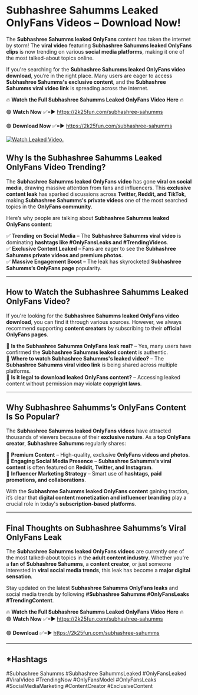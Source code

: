 # Subhashree Sahumms Leaked OnlyFans Videos – Download Now!

The **Subhashree Sahumms leaked OnlyFans** content has taken the internet by storm! The **viral video** featuring **Subhashree Sahumms leaked OnlyFans clips** is now trending on various **social media platforms**, making it one of the most talked-about topics online.  

If you're searching for the **Subhashree Sahumms leaked OnlyFans video download**, you’re in the right place. Many users are eager to access **Subhashree Sahumms's exclusive content**, and the **Subhashree Sahumms viral video link** is spreading across the internet.  

🔥 **Watch the Full Subhashree Sahumms Leaked OnlyFans Video Here** 🔥  

🟢 **Watch Now** ✅=► https://2k25fun.com/subhashree-sahumms

🟢 **Download Now** ✅=► https://2k25fun.com/subhashree-sahumms

[![Watch Leaked Video.](https://miro.medium.com/v2/resize:fit:828/format:webp/1*cilzJN44JGOrTw9NJCrNHA.gif "Watch Leaked Video")](https://2k25fun.com/subhashree-sahumms)

## **Why Is the Subhashree Sahumms Leaked OnlyFans Video Trending?**  

The **Subhashree Sahumms leaked OnlyFans video** has gone **viral on social media**, drawing massive attention from fans and influencers. This **exclusive content leak** has sparked discussions across **Twitter, Reddit, and TikTok**, making **Subhashree Sahumms's private videos** one of the most searched topics in the **OnlyFans community**.  

Here’s why people are talking about **Subhashree Sahumms leaked OnlyFans content**:  

✅ **Trending on Social Media** – The **Subhashree Sahumms viral video** is dominating **hashtags like #OnlyFansLeaks and #TrendingVideos**.  
✅ **Exclusive Content Leaked** – Fans are eager to see the **Subhashree Sahumms private videos and premium photos**.  
✅ **Massive Engagement Boost** – The leak has skyrocketed **Subhashree Sahumms’s OnlyFans page** popularity.  

---

## **How to Watch the Subhashree Sahumms Leaked OnlyFans Video?**  

If you're looking for the **Subhashree Sahumms leaked OnlyFans video download**, you can find it through various sources. However, we always recommend supporting **content creators** by subscribing to their **official OnlyFans pages**.  

🔹 **Is the Subhashree Sahumms OnlyFans leak real?** – Yes, many users have confirmed the **Subhashree Sahumms leaked content** is authentic.  
🔹 **Where to watch Subhashree Sahumms's leaked video?** – The **Subhashree Sahumms viral video link** is being shared across multiple platforms.  
🔹 **Is it legal to download leaked OnlyFans content?** – Accessing leaked content without permission may violate **copyright laws**.  

---

## **Why Subhashree Sahumms’s OnlyFans Content Is So Popular?**  

The **Subhashree Sahumms leaked OnlyFans videos** have attracted thousands of viewers because of their **exclusive nature**. As a **top OnlyFans creator**, **Subhashree Sahumms** regularly shares:  

📌 **Premium Content** – High-quality, exclusive **OnlyFans videos and photos**.  
📌 **Engaging Social Media Presence** – **Subhashree Sahumms’s viral content** is often featured on **Reddit, Twitter, and Instagram**.  
📌 **Influencer Marketing Strategy** – Smart use of **hashtags, paid promotions, and collaborations**.  

With the **Subhashree Sahumms leaked OnlyFans content** gaining traction, it’s clear that **digital content monetization and influencer branding** play a crucial role in today's **subscription-based platforms**.  

---

## **Final Thoughts on Subhashree Sahumms’s Viral OnlyFans Leak**  

The **Subhashree Sahumms leaked OnlyFans videos** are currently one of the most talked-about topics in the **adult content industry**. Whether you're a **fan of Subhashree Sahumms**, a **content creator**, or just someone interested in **viral social media trends**, this leak has become a **major digital sensation**.  

Stay updated on the latest **Subhashree Sahumms OnlyFans leaks** and social media trends by following **#Subhashree Sahumms #OnlyFansLeaks #TrendingContent**.  

🔥 **Watch the Full Subhashree Sahumms Leaked OnlyFans Video Here** 🔥  
🟢 **Watch Now** ✅=► https://2k25fun.com/subhashree-sahumms

🟢 **Download** ✅=► https://2k25fun.com/subhashree-sahumms

---

## *Hashtags
#Subhashree Sahumms #Subhashree SahummsLeaked #OnlyFansLeaked #ViralVideo #TrendingNow #OnlyFansModel #OnlyFansLeaks #SocialMediaMarketing #ContentCreator #ExclusiveContent  